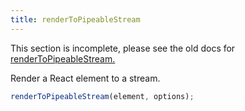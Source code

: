 ```yaml
---
title: renderToPipeableStream
---
```


<Wip>

This section is incomplete, please see the old docs for [renderToPipeableStream.](https://reactjs.org/docs/react-dom-server.html#rendertopipeablestream)

</Wip>


<Intro>

Render a React element to a stream.


```js
renderToPipeableStream(element, options);
```

</Intro>

<InlineToc />
